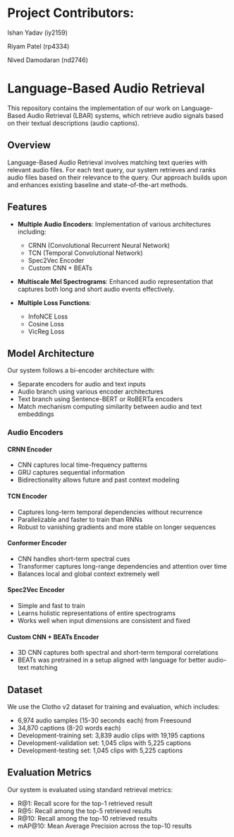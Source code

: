 # Project Contributors:

Ishan Yadav (iy2159)

Riyam Patel (rp4334)

Nived Damodaran (nd2746)



# Language-Based Audio Retrieval

This repository contains the implementation of our work on Language-Based Audio Retrieval (LBAR) systems, which retrieve audio signals based on their textual descriptions (audio captions).

## Overview

Language-Based Audio Retrieval involves matching text queries with relevant audio files. For each text query, our system retrieves and ranks audio files based on their relevance to the query. Our approach builds upon and enhances existing baseline and state-of-the-art methods.



## Features

- **Multiple Audio Encoders**: Implementation of various architectures including:
  - CRNN (Convolutional Recurrent Neural Network)
  - TCN (Temporal Convolutional Network)
  - Spec2Vec Encoder
  - Custom CNN + BEATs

- **Multiscale Mel Spectrograms**: Enhanced audio representation that captures both long and short audio events effectively.

- **Multiple Loss Functions**:
  - InfoNCE Loss
  - Cosine Loss
  - VicReg Loss

## Model Architecture

Our system follows a bi-encoder architecture with:
- Separate encoders for audio and text inputs
- Audio branch using various encoder architectures
- Text branch using Sentence-BERT or RoBERTa encoders
- Match mechanism computing similarity between audio and text embeddings

### Audio Encoders

#### CRNN Encoder
- CNN captures local time-frequency patterns
- GRU captures sequential information
- Bidirectionality allows future and past context modeling

#### TCN Encoder
- Captures long-term temporal dependencies without recurrence
- Parallelizable and faster to train than RNNs
- Robust to vanishing gradients and more stable on longer sequences

#### Conformer Encoder
- CNN handles short-term spectral cues
- Transformer captures long-range dependencies and attention over time
- Balances local and global context extremely well

#### Spec2Vec Encoder
- Simple and fast to train
- Learns holistic representations of entire spectrograms
- Works well when input dimensions are consistent and fixed

#### Custom CNN + BEATs Encoder
- 3D CNN captures both spectral and short-term temporal correlations
- BEATs was pretrained in a setup aligned with language for better audio-text matching

## Dataset

We use the Clotho v2 dataset for training and evaluation, which includes:
- 6,974 audio samples (15-30 seconds each) from Freesound
- 34,870 captions (8-20 words each)
- Development-training set: 3,839 audio clips with 19,195 captions
- Development-validation set: 1,045 clips with 5,225 captions
- Development-testing set: 1,045 clips with 5,225 captions

## Evaluation Metrics

Our system is evaluated using standard retrieval metrics:
- R@1: Recall score for the top-1 retrieved result
- R@5: Recall among the top-5 retrieved results
- R@10: Recall among the top-10 retrieved results
- mAP@10: Mean Average Precision across the top-10 results


